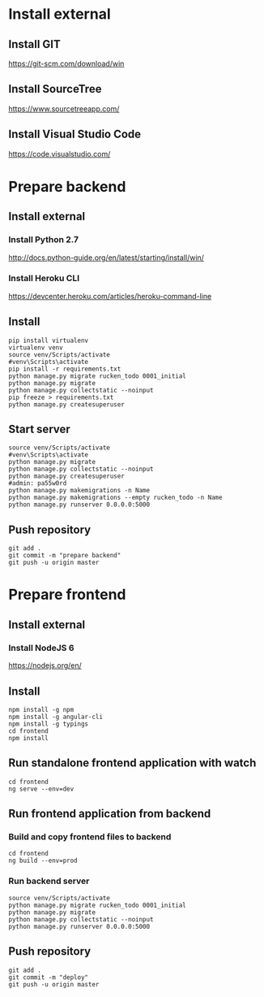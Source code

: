 # Install external

## Install GIT
https://git-scm.com/download/win
## Install SourceTree
https://www.sourcetreeapp.com/
## Install Visual Studio Code
https://code.visualstudio.com/

# Prepare backend

## Install external

### Install Python 2.7
http://docs.python-guide.org/en/latest/starting/install/win/
### Install Heroku CLI
https://devcenter.heroku.com/articles/heroku-command-line

## Install
```
pip install virtualenv
virtualenv venv
source venv/Scripts/activate
#venv\Scripts\activate
pip install -r requirements.txt
python manage.py migrate rucken_todo 0001_initial
python manage.py migrate
python manage.py collectstatic --noinput
pip freeze > requirements.txt
python manage.py createsuperuser
```
## Start server
```
source venv/Scripts/activate
#venv\Scripts\activate
python manage.py migrate
python manage.py collectstatic --noinput
python manage.py createsuperuser
#admin: pa55w0rd
python manage.py makemigrations -n Name
python manage.py makemigrations --empty rucken_todo -n Name
python manage.py runserver 0.0.0.0:5000
```
## Push repository
```
git add .
git commit -m "prepare backend"
git push -u origin master
```
# Prepare frontend

## Install external

### Install NodeJS 6
https://nodejs.org/en/

## Install
```
npm install -g npm
npm install -g angular-cli
npm install -g typings
cd frontend
npm install
```
## Run standalone frontend application with watch
```
cd frontend
ng serve --env=dev
```
## Run frontend application from backend 

### Build and copy frontend files to backend
```
cd frontend
ng build --env=prod
```
### Run backend server
```
source venv/Scripts/activate
python manage.py migrate rucken_todo 0001_initial
python manage.py migrate
python manage.py collectstatic --noinput
python manage.py runserver 0.0.0.0:5000
```
## Push repository
```
git add .
git commit -m "deploy"
git push -u origin master
```